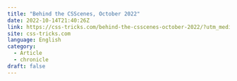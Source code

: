 ```yaml
---
title: "Behind the CSScenes, October 2022"
date: 2022-10-14T21:40:26Z
link: https://css-tricks.com/behind-the-csscenes-october-2022/?utm_medium=RSS&utm_source=news.12bit.vn
site: css-tricks.com
language: English
category:
  - Article
  - chronicle
draft: false
---
```

